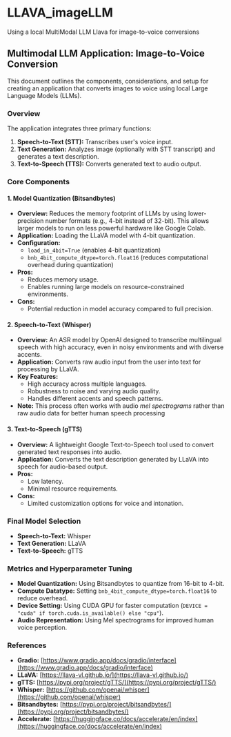 # LLAVA_imageLLM
Using a local MultiModal LLM Llava for image-to-voice conversions

## Multimodal LLM Application: Image-to-Voice Conversion

This document outlines the components, considerations, and setup for creating an application that converts images to voice using local Large Language Models (LLMs).

### Overview

The application integrates three primary functions:

1.  **Speech-to-Text (STT):**  Transcribes user's voice input.
2.  **Text Generation:**  Analyzes image (optionally with STT transcript) and generates a text description.
3.  **Text-to-Speech (TTS):**  Converts generated text to audio output.

### Core Components

#### 1. Model Quantization (Bitsandbytes)

*   **Overview:** Reduces the memory footprint of LLMs by using lower-precision number formats (e.g., 4-bit instead of 32-bit).  This allows larger models to run on less powerful hardware like Google Colab.
*   **Application:** Loading the LLaVA model with 4-bit quantization.
*   **Configuration:**
    *   `load_in_4bit=True`  (enables 4-bit quantization)
    *   `bnb_4bit_compute_dtype=torch.float16` (reduces computational overhead during quantization)
*   **Pros:**
    *   Reduces memory usage.
    *   Enables running large models on resource-constrained environments.
*   **Cons:**
    *   Potential reduction in model accuracy compared to full precision.

#### 2. Speech-to-Text (Whisper)

*   **Overview:** An ASR model by OpenAI designed to transcribe multilingual speech with high accuracy, even in noisy environments and with diverse accents.
*   **Application:** Converts raw audio input from the user into text for processing by LLaVA.
*   **Key Features:**
    *   High accuracy across multiple languages.
    *   Robustness to noise and varying audio quality.
    *   Handles different accents and speech patterns.
*   **Note:** This process often works with audio *mel spectrograms* rather than raw audio data for better human speech processing

#### 3. Text-to-Speech (gTTS)

*   **Overview:** A lightweight Google Text-to-Speech tool used to convert generated text responses into audio.
*   **Application:** Converts the text description generated by LLaVA into speech for audio-based output.
*   **Pros:**
    *   Low latency.
    *   Minimal resource requirements.
*   **Cons:**
    *   Limited customization options for voice and intonation.

### Final Model Selection

*   **Speech-to-Text:** Whisper
*   **Text Generation:** LLaVA
*   **Text-to-Speech:** gTTS

### Metrics and Hyperparameter Tuning

*   **Model Quantization:** Using Bitsandbytes to quantize from 16-bit to 4-bit.
*   **Compute Datatype:** Setting `bnb_4bit_compute_dtype=torch.float16` to reduce overhead.
*   **Device Setting:** Using CUDA GPU for faster computation (`DEVICE = "cuda" if torch.cuda.is_available() else "cpu"`).
*   **Audio Representation:**  Using Mel spectrograms for improved human voice perception.

### References

*   **Gradio:** [https://www.gradio.app/docs/gradio/interface](https://www.gradio.app/docs/gradio/interface)
*   **LLaVA:** [https://llava-vl.github.io/](https://llava-vl.github.io/)
*   **gTTS:** [https://pypi.org/project/gTTS/](https://pypi.org/project/gTTS/)
*   **Whisper:** [https://github.com/openai/whisper](https://github.com/openai/whisper)
*   **Bitsandbytes:** [https://pypi.org/project/bitsandbytes/](https://pypi.org/project/bitsandbytes/)
*   **Accelerate:** [https://huggingface.co/docs/accelerate/en/index](https://huggingface.co/docs/accelerate/en/index)

